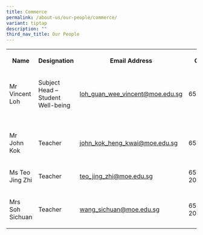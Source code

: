 ```yaml
---
title: Commerce
permalink: /about-us/our-people/commerce/
variant: tiptap
description: ""
third_nav_title: Our People
---
```

<table><tbody><tr><th rowspan="1" colspan="1"><p>Name</p></th><th rowspan="1" colspan="1"><p>Designation</p></th><th rowspan="1" colspan="1"><p>Email Address</p></th><th rowspan="1" colspan="1"><p>Contact</p></th></tr><tr><td rowspan="1" colspan="1"><p>Mr Vincent Loh</p></td><td rowspan="1" colspan="1"><p>Subject Head – Student Well-being</p></td><td rowspan="1" colspan="1"><p><a href="mailto:loh_guan_wee_vincent@moe.edu.sg" rel="noopener noreferrer nofollow" target="_blank">loh_guan_wee_vincent@moe.edu.sg</a></p></td><td rowspan="1" colspan="1"><p>65938-150</p></td></tr><tr><td rowspan="1" colspan="1"><p></p></td><td rowspan="1" colspan="1"><p></p></td><td rowspan="1" colspan="1"><p></p></td><td rowspan="1" colspan="1"><p></p></td></tr><tr><td rowspan="1" colspan="1"><p>Mr John Kok</p></td><td rowspan="1" colspan="1"><p>Teacher</p></td><td rowspan="1" colspan="1"><p><a href="mailto:john_kok_heng_kwai@moe.edu.sg" rel="noopener noreferrer nofollow" target="_blank">john_kok_heng_kwai@moe.edu.sg</a></p></td><td rowspan="1" colspan="1"><p>65938-127</p></td></tr><tr><td rowspan="1" colspan="1"><p>Ms Teo Jing Zhi</p></td><td rowspan="1" colspan="1"><p>Teacher</p></td><td rowspan="1" colspan="1"><p><a href="mailto:teo_jing_zhi@moe.edu.sg" rel="noopener noreferrer nofollow" target="_blank">teo_jing_zhi@moe.edu.sg</a></p></td><td rowspan="1" colspan="1"><p>65938100-205</p></td></tr><tr><td rowspan="1" colspan="1"><p>Mrs Soh Sichuan</p></td><td rowspan="1" colspan="1"><p>Teacher</p></td><td rowspan="1" colspan="1"><p><a href="mailto:wang_sichuan@moe.edu.sg" rel="noopener noreferrer nofollow" target="_blank">wang_sichuan@moe.edu.sg</a></p></td><td rowspan="1" colspan="1"><p>65938100-204</p></td></tr></tbody></table><p></p>